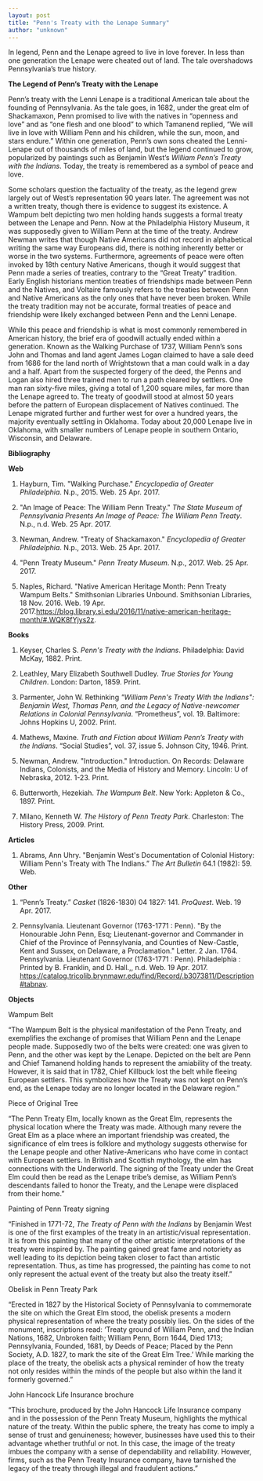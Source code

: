 ```yaml
---
layout: post
title: "Penn's Treaty with the Lenape Summary"
author: "unknown"
---
```


In legend, Penn and the Lenape agreed to live in love forever. In less than one generation the Lenape were cheated out of land. The tale overshadows Pennsylvania’s true history.

**The Legend of Penn’s Treaty with the Lenape**

Penn’s treaty with the Lenni Lenape is a traditional American tale about the founding of Pennsylvania. As the tale goes, in 1682, under the great elm of Shackamaxon, Penn promised to live with the natives in “openness and love” and as “one flesh and one blood” to which Tamanend replied, “We will live in love with William Penn and his children, while the sun, moon, and stars endure.” Within one generation, Penn’s own sons cheated the Lenni-Lenape out of thousands of miles of land, but the legend continued to grow, popularized by paintings such as Benjamin West’s *William Penn’s Treaty with the Indians*. Today, the treaty is remembered as a symbol of peace and love.

Some scholars question the factuality of the treaty, as the legend grew largely out of West’s representation 90 years later. The agreement was not a written treaty, though there is evidence to suggest its existence. A Wampum belt depicting two men holding hands suggests a formal treaty between the Lenape and Penn. Now at the Philadelphia History Museum, it was supposedly given to William Penn at the time of the treaty. Andrew Newman writes that though Native Americans did not record in alphabetical writing the same way Europeans did, there is nothing inherently better or worse in the two systems. Furthermore, agreements of peace were often invoked by 18th century Native Americans, though it would suggest that Penn made a series of treaties, contrary to the “Great Treaty” tradition. Early English historians mention treaties of friendships made between Penn and the Natives, and Voltaire famously refers to the treaties between Penn and Native Americans as the only ones that have never been broken. While the treaty tradition may not be accurate, formal treaties of peace and friendship were likely exchanged between Penn and the Lenni Lenape.

While this peace and friendship is what is most commonly remembered in American history, the brief era of goodwill actually ended within a generation. Known as the Walking Purchase of 1737, William Penn’s sons John and Thomas and land agent James Logan claimed to have a sale deed from 1686 for the land north of Wrightstown that a man could walk in a day and a half. Apart from the suspected forgery of the deed, the Penns and Logan also hired three trained men to run a path cleared by settlers. One man ran sixty-five miles, giving a total of 1,200 square miles, far more than the Lenape agreed to. The treaty of goodwill stood at almost 50 years before the pattern of European displacement of Natives continued. The Lenape migrated further and further west for over a hundred years, the majority eventually settling in Oklahoma. Today about 20,000 Lenape live in Oklahoma, with smaller numbers of Lenape people in southern Ontario, Wisconsin, and Delaware. 

**Bibliography**

**Web**

1. Hayburn, Tim. "Walking Purchase." *Encyclopedia of Greater Philadelphia*. N.p., 2015. Web. 25 Apr. 2017.

2. "An Image of Peace: The William Penn Treaty." *The State Museum of Pennsylvania Presents An Image of Peace: The William Penn Treaty*. N.p., n.d. Web. 25 Apr. 2017.

3. Newman, Andrew. "Treaty of Shackamaxon." *Encyclopedia of Greater Philadelphia*. N.p., 2013. Web. 25 Apr. 2017.

4. "Penn Treaty Museum." *Penn Treaty Museum*. N.p., 2017. Web. 25 Apr. 2017.

5. Naples, Richard. "Native American Heritage Month: Penn Treaty Wampum Belts." Smithsonian Libraries Unbound. Smithsonian Libraries, 18 Nov. 2016. Web. 19 Apr. 2017.<https://blog.library.si.edu/2016/11/native-american-heritage-month/#.WQK8fYjys2z>.

**Books**

1. Keyser, Charles S. *Penn's Treaty with the Indians*. Philadelphia: David McKay, 1882. Print.

2. Leathley, Mary Elizabeth Southwell Dudley. *True Stories for Young Children*. London: Darton, 1859. Print.

3. Parmenter, John W. Rethinking *"William Penn's Treaty With the Indians": Benjamin West, Thomas Penn, and the Legacy of Native-newcomer Relations in Colonial Pennsylvania*. “Prometheus”, vol. 19. Baltimore: Johns Hopkins U, 2002. Print.

4. Mathews, Maxine. *Truth and Fiction about William Penn’s Treaty with the Indians*. “Social Studies”, vol. 37, issue 5. Johnson City, 1946. Print.

5. Newman, Andrew. "Introduction." Introduction. On Records: Delaware Indians, Colonists, and the Media of History and Memory. Lincoln: U of Nebraska, 2012. 1-23. Print.

6. Butterworth, Hezekiah. *The Wampum Belt*. New York: Appleton & Co., 1897. Print.

7. Milano, Kenneth W. *The History of Penn Treaty Park*. Charleston: The History Press, 2009. Print.

**Articles**

1. Abrams, Ann Uhry. "Benjamin West's Documentation of Colonial History: William Penn's Treaty with The Indians.” *The Art Bulletin* 64.1 (1982): 59. Web.

**Other**

1. “Penn’s Treaty.” *Casket* (1826-1830) 04 1827: 141. *ProQuest*. Web. 19 Apr. 2017.

2. Pennsylvania. Lieutenant Governor (1763-1771 : Penn). "By the Honourable John Penn, Esq; Lieutenant-governor and Commander in Chief of the Province of Pennsylvania, and Counties of New-Castle, Kent and Sussex, on Delaware, a Proclamation." Letter. 2 Jan. 1764. Pennsylvania. Lieutenant Governor (1763-1771 : Penn). Philadelphia : Printed by B. Franklin, and D. Hall.,, n.d. Web. 19 Apr. 2017. <https://catalog.tricolib.brynmawr.edu/find/Record/.b3073811/Description#tabnav>.

**Objects**

Wampum Belt

“The Wampum Belt is the physical manifestation of the Penn Treaty, and exemplifies the exchange of promises that William Penn and the Lenape people made.  Supposedly two of the belts were created: one was given to Penn, and the other was kept by the Lenape.  Depicted on the belt are Penn and Chief Tamanend holding hands to represent the amiability of the treaty.  However, it is said that in 1782, Chief Killbuck lost the belt while fleeing European settlers.  This symbolizes how the Treaty was not kept on Penn’s end, as the Lenape today are no longer located in the Delaware region.”

Piece of Original Tree

“The Penn Treaty Elm, locally known as the Great Elm, represents the physical location where the Treaty was made.  Although many revere the Great Elm as a place where an important friendship was created, the significance of elm trees is folklore and mythology suggests otherwise for the Lenape people and other Native-Americans who have come in contact with European settlers.  In British and Scottish mythology, the elm has connections with the Underworld.  The signing of the Treaty under the Great Elm could then be read as the Lenape tribe’s demise, as William Penn’s descendants failed to honor the Treaty, and the Lenape were displaced from their home.”

Painting of Penn Treaty signing

“Finished in 1771-72, *The Treaty of Penn with the Indians* by Benjamin West is one of the first examples of the treaty in an artistic/visual representation. It is from this painting that many of the other artistic interpretations of the treaty were inspired by. The painting gained great fame and notoriety as well leading to its depiction being taken closer to fact than artistic representation. Thus, as time has progressed, the painting has come to not only represent the actual event of the treaty but also the treaty itself.” 

Obelisk in Penn Treaty Park

“Erected in 1827 by the Historical Society of Pennsylvania to commemorate the site on which the Great Elm stood, the obelisk presents a modern physical representation of where the treaty possibly lies. On the sides of the monument, inscriptions read: ‘Treaty ground of William Penn, and the Indian Nations, 1682, Unbroken faith; William Penn, Born 1644, Died 1713; Pennsylvania, Founded, 1681, by Deeds of Peace; Placed by the Penn Society, A.D. 1827, to mark the site of the Great Elm Tree.’ While marking the place of the treaty, the obelisk acts a physical reminder of how the treaty not only resides within the minds of the people but also within the land it formerly governed.”

John Hancock Life Insurance brochure

“This brochure, produced by the John Hancock Life Insurance company and in the possession of the Penn Treaty Museum, highlights the mythical nature of the treaty. Within the public sphere, the treaty has come to imply a sense of trust and genuineness; however, businesses have used this to their advantage whether truthful or not. In this case, the image of the treaty imbues the company with a sense of dependability and reliability. However, firms, such as the Penn Treaty Insurance company, have tarnished the legacy of the treaty through illegal and fraudulent actions.”

